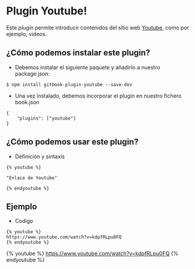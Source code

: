 Plugin Youtube!
===================

Este plugin permite introducir contenidos del sitio web [Youtube](http://www.youtube.com), como por ejemplo, videos.

¿Cómo podemos instalar este plugin?
-------------

- Debemos instalar el siguiente paquete  y añadirlo a nuestro package.json: 

```
$ npm install gitbook-plugin-youtube --save-dev
```

- Una vez instalado, debemos incorporar el plugin en nuestro fichero book.json

``` 
{
    "plugins": ["youtube"]
}
```


¿Cómo podemos usar este plugin?
-------------

- Definición y sintaxis

```
{% youtube %}

"Enlace de Youtube"

{% endyoutube %}

```

Ejemplo
-------------

- Codigo

```
{% youtube %}
https://www.youtube.com/watch?v=kdpfRLpu0FQ
{% endyoutube %}

```
{% youtube %}
https://www.youtube.com/watch?v=kdpfRLpu0FQ
{% endyoutube %}


